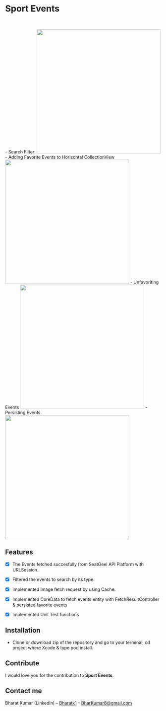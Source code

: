 
# Sport Events
<br />

<p align="row">
  - Search Filter:
<img src= "https://media.giphy.com/media/Q8u918ACtwbipyS2ev/giphy.gif" width="400" >
  - Adding Favorite Events to Horizontal CollectionView
<img src= "https://media.giphy.com/media/t0n3SjFCRze4GgcGS0/giphy.gif" width="400" >
  - Unfavoriting Events
  <img src= "https://media.giphy.com/media/hFSqJXM5XSH6eqQdye/giphy.gif" width="400" >
  - Persisting Events
  <img src= "https://media.giphy.com/media/dJLer7tB33o4kNnwZe/giphy.gif" width="400" >
</p>

## Features

- [x] The Events fetched succesfully from SeatGeel API Platform with URLSession.
- [x] Filtered the events to search by its type.
- [x] Implemented Image fetch request by using Cache.
- [x] Implemented CoreData to fetch events entity with FetchResultController & persisted favorite events 
- [x] Implemented Unit Test functions


## Installation

- Clone or download zip of the repository and go to your terminal, cd project where Xcode & type pod install.

## Contribute

I would love you for the contribution to **Sport Events**.

## Contact me

Bharat Kumar (LinkedIn) – [Bharatk1](https://www.linkedin.com/in/bharatk1/) – BharKumar8@gmail.com
